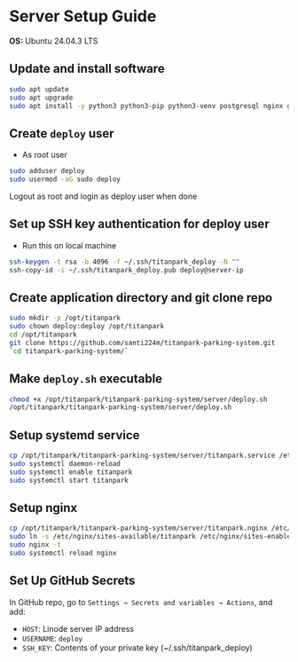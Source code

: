 # Server Setup Guide

**OS:** Ubuntu 24.04.3 LTS

## Update and install software

```bash
sudo apt update
sudo apt upgrade
sudo apt install -y python3 python3-pip python3-venv postgresql nginx git
```

## Create ```deploy``` user

* As root user

```bash
sudo adduser deploy
sudo usermod -aG sudo deploy
```

Logout as root and login as deploy user when done

## Set up SSH key authentication for deploy user

* Run this on local machine

```bash
ssh-keygen -t rsa -b 4096 -f ~/.ssh/titanpark_deploy -N ""
ssh-copy-id -i ~/.ssh/titanpark_deploy.pub deploy@server-ip
```

## Create application directory and git clone repo

```bash
sudo mkdir -p /opt/titanpark
sudo chown deploy:deploy /opt/titanpark
cd /opt/titanpark
git clone https://github.com/santi224m/titanpark-parking-system.git
`cd titanpark-parking-system/`
```

## Make ```deploy.sh``` executable

```bash
chmod +x /opt/titanpark/titanpark-parking-system/server/deploy.sh
/opt/titanpark/titanpark-parking-system/server/deploy.sh
```

## Setup systemd service

```bash
cp /opt/titanpark/titanpark-parking-system/server/titanpark.service /etc/systemd/system/titanpark.service
sudo systemctl daemon-reload
sudo systemctl enable titanpark
sudo systemctl start titanpark
```

## Setup nginx

```bash
cp /opt/titanpark/titanpark-parking-system/server/titanpark.nginx /etc/nginx/sites-available/titanpark
sudo ln -s /etc/nginx/sites-available/titanpark /etc/nginx/sites-enabled/
sudo nginx -t
sudo systemctl reload nginx
```

## Set Up GitHub Secrets

In GitHub repo, go to ```Settings → Secrets and variables → Actions```, and add:

* ```HOST```: Linode server IP address
* ```USERNAME```: ```deploy```
* ```SSH_KEY```: Contents of your private key (~/.ssh/titanpark_deploy)